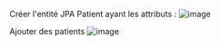 Créer l'entité JPA Patient ayant les attributs : 
![image](https://github.com/user-attachments/assets/b4850b50-b66b-4d9d-a31e-52a3b8a0a44f)

Ajouter des patients
![image](https://github.com/user-attachments/assets/fb9a234d-a826-42b1-95c7-4d96fdfb1d5d)
